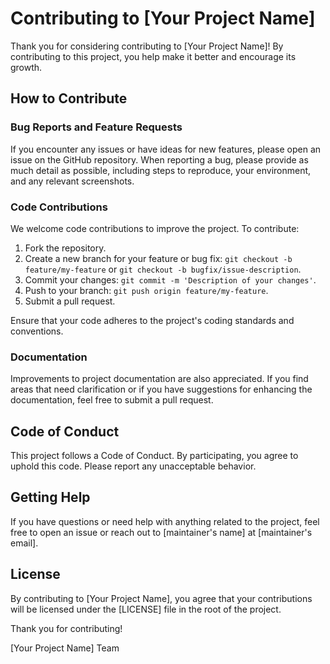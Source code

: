 # Contributing to [Your Project Name]

Thank you for considering contributing to [Your Project Name]! By contributing to this project, you help make it better and encourage its growth.

## How to Contribute

### Bug Reports and Feature Requests

If you encounter any issues or have ideas for new features, please open an issue on the GitHub repository. When reporting a bug, please provide as much detail as possible, including steps to reproduce, your environment, and any relevant screenshots.

### Code Contributions

We welcome code contributions to improve the project. To contribute:

1. Fork the repository.
2. Create a new branch for your feature or bug fix: `git checkout -b feature/my-feature` or `git checkout -b bugfix/issue-description`.
3. Commit your changes: `git commit -m 'Description of your changes'`.
4. Push to your branch: `git push origin feature/my-feature`.
5. Submit a pull request.

Ensure that your code adheres to the project's coding standards and conventions.

### Documentation

Improvements to project documentation are also appreciated. If you find areas that need clarification or if you have suggestions for enhancing the documentation, feel free to submit a pull request.

## Code of Conduct

This project follows a Code of Conduct. By participating, you agree to uphold this code. Please report any unacceptable behavior.

## Getting Help

If you have questions or need help with anything related to the project, feel free to open an issue or reach out to [maintainer's name] at [maintainer's email].

## License

By contributing to [Your Project Name], you agree that your contributions will be licensed under the [LICENSE] file in the root of the project.

Thank you for contributing!

[Your Project Name] Team

